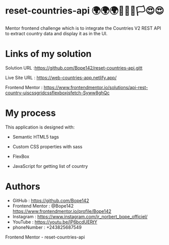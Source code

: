 # reset-countries-api 🌍🌍🌍🏳‍🌈🏴🏳😍😍
Mentor frontend challenge which is to integrate the Countries V2 REST API to extract country data and display it as in the UI.

# Links of my solution

Solution URL :https://github.com/Bope142/reset-countries-api.gitt

Live Site URL :  https://web-countries-app.netlify.app/

Frontend Mentor : https://www.frontendmentor.io/solutions/api-rest-country-uiscssgridcssflexboxjsfetch-Syww8ghQc

# My process

This application is designed with:

* Semantic HTML5 tags

* Custom CSS properties with sass

* FlexBox

* JavaScript for getting list of country 

# Authors

*  GitHub : https://github.com/Bope142
*  Frontend Mentor : @Bope142  https://www.frontendmentor.io/profile/Bope142
*  Instagram : https://www.instagram.com/ir_norbert_bope_officiel/
*  YouTube : https://youtu.be/lP6bcdUERtY
*  phoneNumber : +243825687549

Frontend Mentor - reset-countries-api

